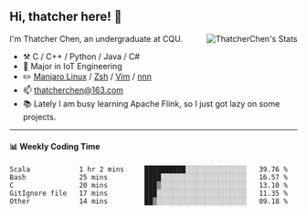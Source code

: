## Hi, thatcher here! :wave:

<img align="right" src="https://github-readme-stats.vercel.app/api?username=thatcherchen&title_color=333&text_color=777" alt="ThatcherChen's Stats" >

I'm Thatcher Chen, an undergraduate at CQU.

- :hammer_and_pick:  C / C++ / Python / Java / C# 
- :seedling:  Major in IoT Engineering
- :pencil2: [Manjaro Linux](https://github.com/manjaro) / [Zsh](https://github.com/zsh-users/zsh) / [Vim](https://github.com/vim/vim) / [nnn](https://github.com/jarun/nnn)
- :mailbox: thatcherchen@163.com
- :books: Lately I am busy learning Apache Flink, so I just got lazy on some projects.

---

#### :bar_chart: Weekly Coding Time

<!--START_SECTION:waka-->

```text
Scala            1 hr 2 mins     ██████████░░░░░░░░░░░░░░░   39.76 %
Bash             25 mins         ████░░░░░░░░░░░░░░░░░░░░░   16.57 %
C                20 mins         ███▒░░░░░░░░░░░░░░░░░░░░░   13.10 %
GitIgnore file   17 mins         ███░░░░░░░░░░░░░░░░░░░░░░   11.35 %
Other            14 mins         ██▒░░░░░░░░░░░░░░░░░░░░░░   09.18 %
```

<!--END_SECTION:waka-->
